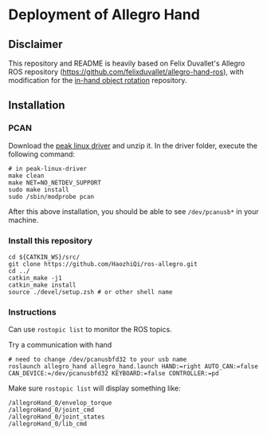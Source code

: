 # Deployment of Allegro Hand

## Disclaimer

This repository and README is heavily based on Felix Duvallet's Allegro ROS repository (https://github.com/felixduvallet/allegro-hand-ros), with modification for the [in-hand object rotation](https://github.com/HaozhiQi/hora) repository.

## Installation

### PCAN

Download the [peak linux driver](http://www.peak-system.com/fileadmin/media/linux/index.htm#download) and unzip it. In the driver folder, execute the following command:
```
# in peak-linux-driver
make clean
make NET=NO_NETDEV_SUPPORT
sudo make install
sudo /sbin/modprobe pcan
```
After this above installation, you should be able to see `/dev/pcanusb*` in your machine.

### Install this repository

```
cd ${CATKIN_WS}/src/
git clone https://github.com/HaozhiQi/ros-allegro.git
cd ../
catkin_make -j1
catkin_make install
source ./devel/setup.zsh # or other shell name
```

### Instructions

Can use `rostopic list` to monitor the ROS topics.

Try a communication with hand
```
# need to change /dev/pcanusbfd32 to your usb name
roslaunch allegro_hand allegro_hand.launch HAND:=right AUTO_CAN:=false CAN_DEVICE:=/dev/pcanusbfd32 KEYBOARD:=false CONTROLLER:=pd
```

Make sure `rostopic list` will display something like:
```shell
/allegroHand_0/envelop_torque
/allegroHand_0/joint_cmd
/allegroHand_0/joint_states
/allegroHand_0/lib_cmd
```

